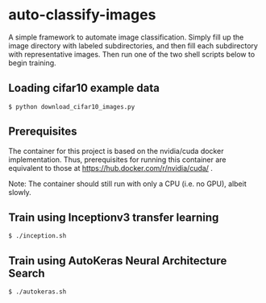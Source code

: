 # auto-classify-images

A simple framework to automate image classification.  Simply fill up the image directory with labeled subdirectories, and then fill each subdirectory with representative images.  Then run one of the two shell scripts below to begin training.

## Loading cifar10 example data

<code>$ python download_cifar10_images.py</code>

## Prerequisites
The container for this project is based on the nvidia/cuda docker implementation.  Thus, prerequisites for running this container are equivalent to those at https://hub.docker.com/r/nvidia/cuda/ .

Note: The container should still run with only a CPU (i.e. no GPU), albeit slowly.

## Train using Inceptionv3 transfer learning
<code>$ ./inception.sh</code>

## Train using AutoKeras Neural Architecture Search
<code>$ ./autokeras.sh</code>
